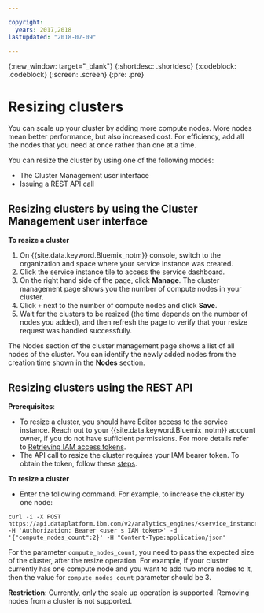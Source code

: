 ```yaml
---

copyright:
  years: 2017,2018
lastupdated: "2018-07-09"

---
```


<!-- Attribute definitions -->
{:new_window: target="_blank"}
{:shortdesc: .shortdesc}
{:codeblock: .codeblock}
{:screen: .screen}
{:pre: .pre}

# Resizing clusters
You can scale up your cluster by adding more compute nodes. More nodes mean better performance, but also increased cost. For efficiency, add all the nodes that you need at once rather than one at a time.

You can resize the cluster by using one of the following modes:
* The Cluster Management user interface
* Issuing a REST API call

## Resizing clusters by using the Cluster Management user interface

**To resize a cluster**

1. On {{site.data.keyword.Bluemix_notm}} console, switch to the organization and space where your service instance was created.
2. Click the service instance tile to access the service dashboard.
3. On the right hand side of the page, click **Manage**. The cluster management page shows you the number of compute nodes in your cluster.
4. Click `+` next to the number of compute nodes and click **Save**.
5. Wait for the clusters to be resized (the time depends on the number of nodes you added), and then refresh the page to verify that your resize request was handled successfully.

  The Nodes section of the cluster management page shows a list of all nodes of the cluster. You can identify the newly added nodes from the creation time shown in the **Nodes** section.  

## Resizing clusters using the REST API

**Prerequisites**:
* To resize a cluster, you should have Editor access to the service instance. Reach out to your {{site.data.keyword.Bluemix_notm}} account owner, if you do not have sufficient permissions. For more details refer to [Retrieving IAM access tokens](./Retrieving-IAM-access-tokens.html).
* The API call to resize the cluster requires your IAM bearer token. To obtain the token, follow these [steps](./Retrieve-IAM-access-token.html).

**To resize a cluster**

* Enter the following command. For example, to increase the cluster by one node:  
```
curl -i -X POST https://api.dataplatform.ibm.com/v2/analytics_engines/<service_instance_guid>/resize -H 'Authorization: Bearer <user's IAM token>' -d '{"compute_nodes_count":2}' -H "Content-Type:application/json"
```

 For the parameter `compute_nodes_count`, you need to pass the expected size of the cluster, after the resize operation. For example, if your cluster currently has one compute node and you want to add two more nodes to it, then the value for `compute_nodes_count` parameter should be 3.

**Restriction**: Currently, only the scale up operation is supported. Removing nodes from a cluster is not supported.

